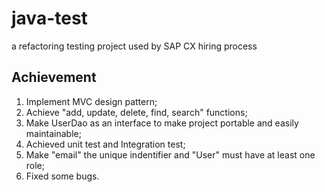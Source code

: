 # java-test
a refactoring testing project used by SAP CX hiring process

## Achievement
1. Implement MVC design pattern;
2. Achieve "add, update, delete, find, search" functions;
3. Make UserDao as an interface to make project portable and easily maintainable;
4. Achieved unit test and Integration test;
5. Make "email" the unique indentifier and "User" must have at least one role;
6. Fixed some bugs.

